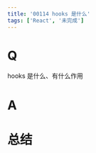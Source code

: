 ```yaml
---
title: '00114 hooks 是什么'
tags: ['React', '未完成']
---
```


# Q

hooks 是什么、有什么作用

# A



# 总结



<script>
  function func() {

  }
  
</script>
